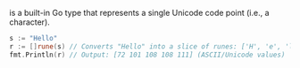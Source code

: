 is a built-in Go type that represents a single Unicode code point (i.e., a character).
```go
s := "Hello"
r := []rune(s) // Converts "Hello" into a slice of runes: ['H', 'e', 'l', 'l', 'o']
fmt.Println(r) // Output: [72 101 108 108 111] (ASCII/Unicode values)
```